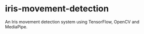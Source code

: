 # iris-movement-detection
An Iris movement detection system using TensorFlow, OpenCV and MediaPipe.
